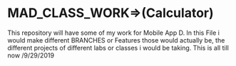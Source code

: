 # MAD_CLASS_WORK=>(Calculator)
This repository will have some of my work for Mobile App D.
In this File i would make different BRANCHES or Features those would actually be,
the different projects of different labs or classes i would be taking.
This is all till now /9/29/2019
